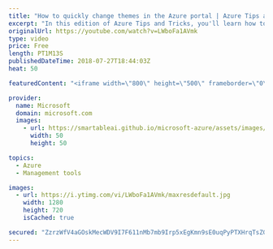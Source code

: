 ```yaml
---
title: "How to quickly change themes in the Azure portal | Azure Tips and Tricks"
excerpt: "In this edition of Azure Tips and Tricks, you'll learn how to quickly change themes inside of the Azure portal. In the Azure portal, you can go to the settings and easily choose between four predefined themes to one that you prefer.  For more tips and tricks, visit: http://azuredev.tips/  Get started"
originalUrl: https://youtube.com/watch?v=LWboFa1AVmk
type: video
price: Free
length: PT1M13S
publishedDateTime: 2018-07-27T18:44:03Z
heat: 50

featuredContent: "<iframe width=\"800\" height=\"500\" frameborder=\"0\" src=\"https://www.youtube.com/embed/LWboFa1AVmk\" allow=\"accelerometer; autoplay; encrypted-media; gyroscope; picture-in-picture\" allowfullscreen></iframe>"

provider:
  name: Microsoft
  domain: microsoft.com
  images:
    - url: https://smartableai.github.io/microsoft-azure/assets/images/organizations/microsoft.com-50x50.jpg
      width: 50
      height: 50

topics:
  - Azure
  - Management tools

images:
  - url: https://i.ytimg.com/vi/LWboFa1AVmk/maxresdefault.jpg
    width: 1280
    height: 720
    isCached: true

secured: "ZzrzWfV4aGOskMecWDV9I7F611nMb7mb9Irp5xEgKmn9sE0uqPyPTXHrqTsZG2l6PH9xpLoV8ENOpteUp0QBmvK7U710rcxwCDj1Thrwxe92nwVAvEZaaXIArJ05fZ8DPLJMWYTTQ2y9Y8TDSdQozhHQFK7weG2g8tQkGXOGVesqikVbmV17YxNd5HOWUTcEro4EDGeR2gwerqy0Ke29w6C/5hY5DcGU3NN/BqT3dMndcWKcD+Z5dU63W3xuDJIOOJDk7j644xlNOnZGpW2PpbauxhQoGeNWEtzaAyu+7gqt/kA43w+oWHv0O8CrnrTtHloSiHyu45dxpOGaOEIpnLV0oYWAe9VCh4lNJvK9MBXv2LfZcUq00ZP60i+n7FVcnTgA6SRbS5qvpjmDdQVVMUUijNkGBArGBW3eQS9s5K4eNSeLAAVTKTJy6kA3oCko;2SofyoYBRm5xJ+Ms5rVo+g=="
---
```


